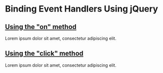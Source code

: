 # Binding Event Handlers Using jQuery

## [Using the "on" method](#on-method)

Lorem ipsum dolor sit amet, consectetur adipiscing elit.

## [Using the "click" method](#click-method)

Lorem ipsum dolor sit amet, consectetur adipiscing elit.

